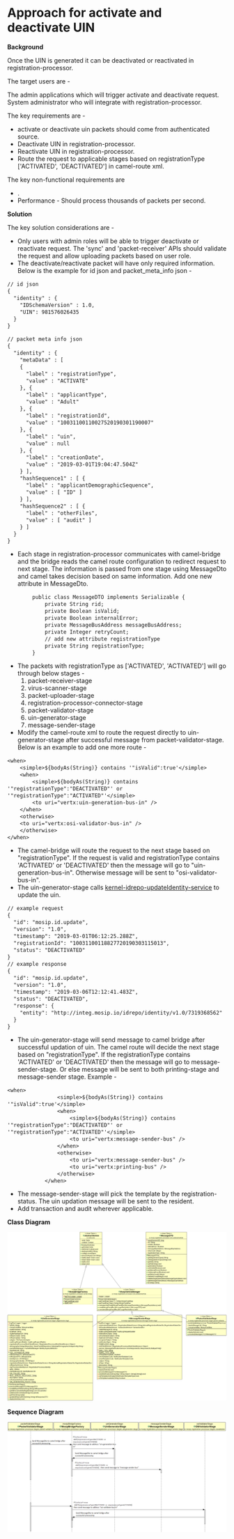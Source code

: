 # Approach for activate and deactivate UIN

**Background**

Once the UIN is generated it can be deactivated or reactivated in registration-processor.

The target users are -

The admin applications which will trigger activate and deactivate request.
System administrator who will integrate with registration-processor.

The key requirements are -
- activate or deactivate uin packets should come from authenticated source.
- Deactivate UIN in registration-processor.
- Reactivate UIN in registration-processor.
- Route the request to applicable stages based on registrationType ['ACTIVATED', 'DEACTIVATED'] in camel-route xml. 

The key non-functional requirements are
- .
- Performance - Should process thousands of packets per second.

**Solution**

The key solution considerations are -
- Only users with admin roles will be able to trigger deactivate or reactivate request. The 'sync' and 'packet-receiver' APIs should validate the request and allow uploading packets based on user role.
- The deactivate/reactivate packet will have only required information. Below is the example for id json and packet_meta_info json -
```
// id json
{
  "identity" : {
    "IDSchemaVersion" : 1.0,
    "UIN": 981576026435
  }
}
```
```
// packet meta info json
{
  "identity" : {
    "metaData" : [
    {
      "label" : "registrationType",
      "value" : "ACTIVATE"
    }, {
      "label" : "applicantType",
      "value" : "Adult"
    }, {
      "label" : "registrationId",
      "value" : "10031100110027520190301190007"
    }, {
      "label" : "uin",
      "value" : null
    }, {
      "label" : "creationDate",
      "value" : "2019-03-01T19:04:47.504Z"
    } ],
    "hashSequence1" : [ {
      "label" : "applicantDemographicSequence",
      "value" : [ "ID" ]
    } ],
    "hashSequence2" : [ {
      "label" : "otherFiles",
      "value" : [ "audit" ]
    } ]
  }
}
```
- Each stage in registration-processor communicates with camel-bridge and the bridge reads the camel route configuration to redirect request to next stage. The information is passed from one stage using MessageDto and camel takes decision based on same information. Add one new attribute in MessageDto.
```
		public class MessageDTO implements Serializable {
			private String rid;
			private Boolean isValid;
			private Boolean internalError;
			private MessageBusAddress messageBusAddress;
			private Integer retryCount;
			// add new attribute registrationType
			private String registrationType;
		}
```
- The packets with registrationType as ['ACTIVATED', 'ACTIVATED'] will go through below stages -
	1. packet-receiver-stage
	2. virus-scanner-stage
	3. packet-uploader-stage
	4. registration-processor-connector-stage
	5. packet-validator-stage
	6. uin-generator-stage
	7. message-sender-stage
- Modify the camel-route xml to route the request directly to uin-generator-stage after successful message from packet-validator-stage. Below is an example to add one more route -
```
<when>
	<simple>${bodyAs(String)} contains '"isValid":true'</simple>
	<when>
		<simple>${bodyAs(String)} contains '"registrationType":"DEACTIVATED"' or '"registrationType":"ACTIVATED"'</simple>
		<to uri="vertx:uin-generation-bus-in" />
	</when>
	<otherwise>
	<to uri="vertx:osi-validator-bus-in" />
	</otherwise>
</when>
```
- The camel-bridge will route the request to the next stage based on "registrationType". If the request is valid and registrationType contains 'ACTIVATED' or 'DEACTIVATED' then the message will go to "uin-generation-bus-in". Otherwise message will be sent to "osi-validator-bus-in".
- The uin-generator-stage calls [kernel-idrepo-updateIdentity-service](https://github.com/mosip/mosip/wiki/ID-Repository-API) to update the uin.
```
// example request
{
  "id": "mosip.id.update",
  "version": "1.0",
  "timestamp": "2019-03-01T06:12:25.288Z",
  "registrationId": "10031100118827720190303115013",
  "status": "DEACTIVATED"
}
// example response
{
  "id": "mosip.id.update",
  "version": "1.0",
  "timestamp": "2019-03-06T12:12:41.483Z",
  "status": "DEACTIVATED",
  "response": {
    "entity": "http://integ.mosip.io/idrepo/identity/v1.0/7319368562"
  }
}
```
- The uin-generator-stage will send message to camel bridge after successful updation of uin. The camel route will decide the next stage based on "registrationType". If the registrationType  contains 'ACTIVATED' or 'DEACTIVATED' then the message will go to message-sender-stage. Or else message will be sent to both printing-stage and message-sender stage. Example -
```
<when>
				<simple>${bodyAs(String)} contains '"isValid":true'</simple>
				<when>
					<simple>${bodyAs(String)} contains '"registrationType":"DEACTIVATED"' or '"registrationType":"ACTIVATED"'</simple>
					<to uri="vertx:message-sender-bus" />
				</when>
				<otherwise>
					<to uri="vertx:message-sender-bus" />
					<to uri="vertx:printing-bus" />
				</otherwise>
			</when>
```
- The message-sender-stage will pick the template by the registration-status. The uin updation message will be sent to the resident.
- Add transaction and audit wherever applicable.


**Class Diagram**

![Demo dedupe class diagram](_images/deactivate_uin_class_diagram.png)

**Sequence Diagram**

![Bio dedupe sequence diagram](_images/deactivate_seq_diagram.png)
